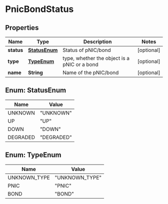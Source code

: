 # PnicBondStatus

## Properties
Name | Type | Description | Notes
------------ | ------------- | ------------- | -------------
**status** | [**StatusEnum**](#StatusEnum) | Status of pNIC/bond |  [optional]
**type** | [**TypeEnum**](#TypeEnum) | type, whether the object is a pNIC or a bond |  [optional]
**name** | **String** | Name of the pNIC/bond |  [optional]

<a name="StatusEnum"></a>
## Enum: StatusEnum
Name | Value
---- | -----
UNKNOWN | &quot;UNKNOWN&quot;
UP | &quot;UP&quot;
DOWN | &quot;DOWN&quot;
DEGRADED | &quot;DEGRADED&quot;

<a name="TypeEnum"></a>
## Enum: TypeEnum
Name | Value
---- | -----
UNKNOWN_TYPE | &quot;UNKNOWN_TYPE&quot;
PNIC | &quot;PNIC&quot;
BOND | &quot;BOND&quot;
